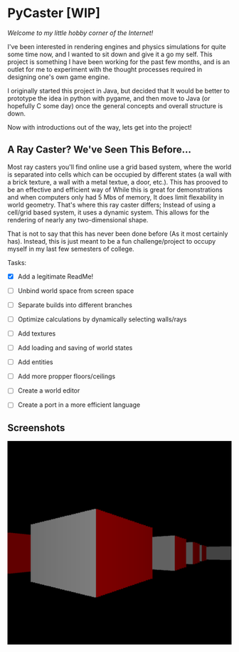 # PyCaster [WIP]

_Welcome to my little hobby corner of the Internet!_

I've been interested in rendering engines and physics simulations for quite some time now, and I wanted to sit down and give it a go my self. This project is something I have been working for the past few months, and is an outlet for me to experiment with the thought processes required in designing one's own game engine. 

I originally started this project in Java, but decided that It would be better to prototype the idea in python with pygame, and then move to Java (or hopefully C some day) once the general concepts and overall structure is down. 

Now with introductions out of the way, lets get into the project!

## A Ray Caster? We've Seen This Before...

Most ray casters you'll find online use a grid based system, where the world is separated into cells which can be occupied by different states (a wall with a brick texture, a wall with a metal textue, a door, etc.). This has prooved to be an effective and efficient way of While this is great for demonstrations and when computers only had 5 Mbs of memory, It does limit flexability in world geometry. That's where this ray caster differs; Instead of using a cell/grid based system, it uses a dynamic system. This allows for the rendering of nearly any two-dimensional shape.

That is not to say that this has never been done before (As it most certainly has). Instead, this is just meant to be a fun challenge/project to occupy myself in my last few semesters of college.

Tasks:
- [x] Add a legitimate ReadMe!
- [ ] Unbind world space from screen space
- [ ] Separate builds into different branches
- [ ] Optimize calculations by dynamically selecting walls/rays
- [ ] Add textures
- [ ] Add loading and saving of world states
- [ ] Add entities
- [ ] Add more propper floors/ceilings
- [ ] Create a world editor
- [ ] Create a port in a more efficient language


## Screenshots

![](pycaster_demo.png)
